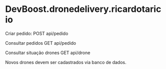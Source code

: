 # DevBoost.dronedelivery.ricardotaricio

Criar pedido:
  POST api/pedido
  
Consultar pedidos
  GET api/pedido
  
Consultar situação drones
  GET api/drone
  

Novos drones devem ser cadastrados via banco de dados.
